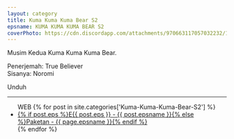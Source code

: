 ```yaml
---
layout: category
title: Kuma Kuma Kuma Bear S2
epsname: KUMA KUMA KUMA BEAR S2
coverPhoto: https://cdn.discordapp.com/attachments/970663117057032232/1094407129823187004/mpv-shot0237.jpg
---
```


Musim Kedua Kuma Kuma Kuma Bear.

Penerjemah: True Believer<br>
Sisanya: Noromi

Unduh

---
  <ul>
  WEB
    {% for post in site.categories['Kuma-Kuma-Kuma-Bear-S2'] %}
  <li><a class="white pinkhover" href="{{ site.baseurl }}{{ post.url }}">{% if post.eps %}E{{ post.eps }} - {{ post.epsname }}{% else %}Paketan - {{ page.epsname }}{% endif %}</a></li>
  {% endfor %}
  </ul>